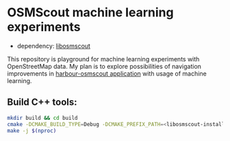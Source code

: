 # OSMScout machine learning experiments 

 - dependency: [libosmscout](https://github.com/Framstag/libosmscout)

This repository is playground for machine learning experiments with OpenStreetMap data. 
My plan is to explore possibilities of navigation improvements in [harbour-osmscout application](https://github.com/Karry/osmscout-sailfish/) 
with usage of machine learning.

## Build C++ tools:
```bash
mkdir build && cd build
cmake -DCMAKE_BUILD_TYPE=Debug -DCMAKE_PREFIX_PATH=<libosmscout-install-dir> ..
make -j $(nproc)
```
